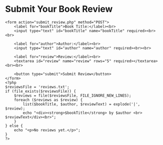 <html lang="en">
<head>
<meta charset="UTF-8">
<meta name="viewport" content="width=device-width, initial-scale=1.0">
<title>Book Reviews</title>
</head>
<body>
<h1>Submit Your Book Review</h1>

```
<form action="submit_review.php" method="POST">
    <label for="bookTitle">Book Title:</label><br>
    <input type="text" id="bookTitle" name="bookTitle" required><br><br>

    <label for="author">Author:</label><br>
    <input type="text" id="author" name="author" required><br><br>

    <label for="review">Review:</label><br>
    <textarea id="review" name="review" rows="5" required></textarea><br><br>

    <button type="submit">Submit Review</button>
</form>
<?php
$reviewsFile = 'reviews.txt';
if (file_exists($reviewsFile)) {
    $reviews = file($reviewsFile, FILE_IGNORE_NEW_LINES);
    foreach ($reviews as $review) {
        list($bookTitle, $author, $reviewText) = explode('|', $review);
        echo "<div><strong>$bookTitle</strong> by $author <br> $reviewText</div><br>";
    }
} else {
    echo "<p>No reviews yet.</p>";
}
?>






